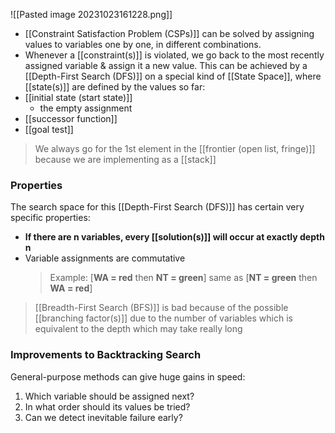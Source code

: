 ![[Pasted image 20231023161228.png]]
- [[Constraint Satisfaction Problem (CSPs)]] can be solved by assigning values to variables one by one, in different combinations.
- Whenever a [[constraint(s)]] is violated, we go back to the most recently assigned variable & assign it a new value.
This can be achieved by a [[Depth-First Search (DFS)]] on a special kind of [[State Space]], where [[state(s)]] are defined by the values so far:
- [[initial state (start state)]]
	- the empty assignment
- [[successor function]]
- [[goal test]]

>We always go for the 1st element in the [[frontier (open list, fringe)]] because we are implementing as a [[stack]]

### Properties
The search space for this [[Depth-First Search (DFS)]] has certain very specific properties:
- **If there are n variables, every [[solution(s)]] will occur at exactly depth n**
- Variable assignments are commutative
    > Example: [**WA = red** then **NT = green**] same as [**NT = green** then **WA = red**]

> [[Breadth-First Search (BFS)]] is bad because of the possible [[branching factor(s)]] due to the number of variables which is equivalent to the depth which may take really long

### Improvements to Backtracking Search
General-purpose methods can give huge gains in speed:
1. Which variable should be assigned next?
2. In what order should its values be tried?
3. Can we detect inevitable failure early?